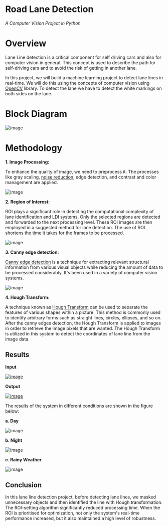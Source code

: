 # Road Lane Detection
*A Computer Vision Project in Python*

# Overview
Lane Line detection is a critical component for self driving cars and also for computer vision in general. This concept is used to describe the path for self-driving cars and to avoid the risk of getting in another lane.

In this project, we will build a machine learning project to detect lane lines in real-time. We will do this using the concepts of computer vision using [OpenCV](https://docs.opencv.org/4.x/) library. To detect the lane we have to detect the white markings on both sides on the lane.

# Block Diagram
![image](https://user-images.githubusercontent.com/85211871/162398349-36e9d569-8650-441a-897f-892e854df2ff.png)

# Methodology
**1.	Image Processing:**

To enhance the quality of image, we need to preprocess it. The processes like gray scaling, [noise reduction](https://docs.opencv.org/3.4/d4/d13/tutorial_py_filtering.html), edge detection, and contrast and color management are applied.

![image](https://user-images.githubusercontent.com/85211871/162394927-9298ac65-6b5f-4535-ab8c-4754a271e9ee.png)

**2.  Region of Interest:**

ROI plays a significant role in detecting the computational complexity of lane identification and LDI systems. Only the selected regions are detected and forwarded to the next processing level. These ROI images are then employed in a suggested method for lane detection. The use of ROI shortens the time it takes for the frames to be processed.

![image](https://user-images.githubusercontent.com/85211871/162395034-2f4ec704-c34a-4d4c-b0d1-2245ea7af67c.png)

**3.  Canny edge detection:**

[Canny edge detection](https://docs.opencv.org/4.x/da/d22/tutorial_py_canny.html) is a technique for extracting relevant structural information from various visual objects while reducing the amount of data to be processed considerably. It's been used in a variety of computer vision systems.

![image](https://user-images.githubusercontent.com/85211871/162395255-cc1843ad-2d87-4c89-8226-68f5f9242d41.png)

**4.  Hough Transform:**

A technique known as [Hough Transform](https://docs.opencv.org/3.4/d9/db0/tutorial_hough_lines.html) can be used to separate the features of various shapes within a picture. This method is commonly used to identify arbitrary forms such as straight lines, circles, ellipses, and so on. After the canny edges detection, the Hough Transform is applied to images in order to retrieve the image pixels that are wanted. The Hough Transform is utilized in this system to detect the coordinates of lane line from the image data.

## Results
**Input**

[![image](https://user-images.githubusercontent.com/85211871/162406619-4374b980-db22-4b72-a960-ced9988ce025.png)](https://user-images.githubusercontent.com/85211871/162403552-dc05d3d8-8568-48b7-af31-5bdd120d3b87.mp4)

**Output**

[![image](https://user-images.githubusercontent.com/85211871/162398025-200bcbd9-8805-4fd0-87ac-61e325020b84.png)](https://user-images.githubusercontent.com/85211871/162403568-288f451b-9903-4115-8e82-278c477282b6.mp4)

The results of the system in different conditions are shown in the figure below:

**a. Day**

![image](https://user-images.githubusercontent.com/85211871/162398156-2f0a3570-aa23-4ef8-82ae-b5b4c7673abf.png)

**b. Night**

![image](https://user-images.githubusercontent.com/85211871/162398025-200bcbd9-8805-4fd0-87ac-61e325020b84.png)

**c. Rainy Weather**

![image](https://user-images.githubusercontent.com/85211871/162398044-1dfb39cc-a8be-4435-9652-0e7c130ff92d.png)

## Conclusion
In this lane line detection project, before detecting lane lines, we masked unnecessary objects and then identified the line with Hough transformation. The ROI-setting algorithm significantly reduced processing time. When the ROI is prioritised for optimization, not only the system's real-time performance increased, but it also maintained a high level of robustness.
